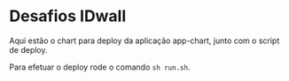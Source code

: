 # Desafios IDwall

Aqui estão o chart para deploy da aplicação app-chart, junto com o script de deploy.

Para efetuar o deploy rode o comando `sh run.sh`.